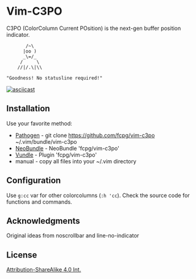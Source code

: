 Vim-C3PO
=========
C3PO (ColorColumn Current POsition) is the next-gen buffer position indicator.

```
       /~\
      |oo )
      _\=/_
     /     \
    //|/.\|\\

"Goodness! No statusline required!"
```

[![asciicast](https://asciinema.org/a/GbsgyYTewzLFHSYqbDEfkr1Xe.png)](https://asciinema.org/a/GbsgyYTewzLFHSYqbDEfkr1Xe)

Installation
-------------
Use your favorite method:
*  [Pathogen][1] - git clone https://github.com/fcpg/vim-c3po ~/.vim/bundle/vim-c3po
*  [NeoBundle][2] - NeoBundle 'fcpg/vim-c3po'
*  [Vundle][3] - Plugin 'fcpg/vim-c3po'
*  manual - copy all files into your ~/.vim directory

Configuration
--------------
Use `g:cc` var for other colorcolumns (`:h 'cc`).
Check the source code for functions and commands.

Acknowledgments
----------------
Original ideas from noscrollbar and line-no-indicator

License
--------
[Attribution-ShareAlike 4.0 Int.](https://creativecommons.org/licenses/by-sa/4.0/)

[1]: https://github.com/tpope/vim-pathogen
[2]: https://github.com/Shougo/neobundle.vim
[3]: https://github.com/gmarik/vundle
